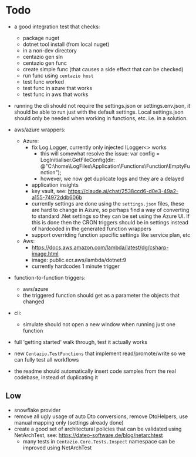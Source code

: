 # Todo
- a good integration test that checks:
  - package nuget
  - dotnet tool install (from local nuget)
  - in a non-dev directory
  - centazio gen sln
  - centazio gen func
  - create simple func (that causes a side effect that can be checked)
  - run func using `centazio host`
  - test func worked
  - test func in azure that works
  - test func in aws that works
- running the cli should not require the settings.json or settings.env.json, it should be able to run just with the 
  default settings.  Local settings.json should only be needed when working in functions, etc. i.e. in a solution.
- aws/azure wrappers:
  - Azure:
    - fix Log.Logger, currently only injected ILogger<> works
      - this will somewhat resolve the issue: var config = LogInitialiser.GetFileConfig(dir: @"C:\home\LogFiles\Application\Functions\Function\EmptyFunction");
      - however, we now get duplicate logs and they are a delayed
    - application insights
    - key vault, see: https://claude.ai/chat/2538ccd6-d0e3-49a2-a155-74972ddb606b
    - currently settings are done using the `settings.json` files, these are hard to change in Azure, so perhaps find 
        a way of converting to standard .Net settings so they can be set using the Azure UI.  If this is done then
        the CRON triggers should be in settings instead of hardcoded in the generated function wrappers
    - support overriding function specific settings like service plan, etc 
  - Aws:
    - https://docs.aws.amazon.com/lambda/latest/dg/csharp-image.html
    - image: public.ecr.aws/lambda/dotnet:9
    - currently hardcodes 1 minute trigger

- function-to-function triggers:
  - aws/azure
  - the triggered function should get as a parameter the objects that changed 
  
- cli:
  - simulate should not open a new window when running just one function

- full 'getting started' walk through, test it actually works
- new `Centazio.TestFunctions` that implement read/promote/write so we can fully test all workflows
- the readme should automatically insert code samples from the real codebase, instead of duplicating it

## Low
- snowflake provider
- remove all ugly usage of auto Dto conversions, remove DtoHelpers, use manual mapping only (settings already done)
- create a good set of architectural policies that can be validated using NetArchTest, see: https://dateo-software.de/blog/netarchtest
  - many tests in `Centazio.Core.Tests.Inspect` namespace can be improved using NetArchTest
